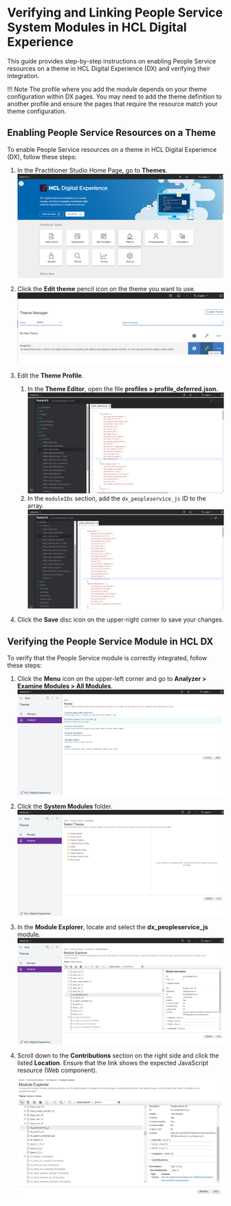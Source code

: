 
# Verifying and Linking People Service System Modules in HCL Digital Experience

This guide provides step-by-step instructions on enabling People Service resources on a theme in HCL Digital Experience (DX) and verifying their integration.

!!! Note
    The profile where you add the module depends on your theme configuration within DX pages. You may need to add the theme definition to another profile and ensure the pages that require the resource match your theme configuration.

## Enabling People Service Resources on a Theme

To enable People Service resources on a theme in HCL Digital Experience (DX), follow these steps:

 1. In the Practitioner Studio Home Page, go to **Themes**.
        ![System modules - Theme option from practitioner](./img/system-module-themes-page.png)

 2. Click the **Edit theme** pencil icon on the theme you want to use.
        ![System modules - Edit theme](./img/system-module-edit-theme.png)

 3. Edit the **Theme Profile**.
    1. In the **Theme Editor**, open the file **profiles > profile_deferred.json.**
        ![System modules - Profile deferred json](./img/system-module-profile-deferred-json.png)
    2. In the `moduleIDs` section, add the `dx_peopleservice_js` ID to the array.
        ![System modules - add module id](./img/system-module-add-peopleservice-moduleID.png)

 4. Click the **Save** disc icon on the upper-right corner to save your changes.

## Verifying the People Service Module in HCL DX

To verify that the People Service module is correctly integrated, follow these steps:

 1. Click the **Menu** icon on the upper-left corner and go to **Analyzer > Examine Modules > All Modules**.
        ![System modules - analyzer page](./img/system-module-analyzer-page.png)

 2. Click the **System Modules** folder.
        ![System modules - all system modules](./img/system-module-all-system-modules.png)

 3. In the **Module Explorer**, locate and select the **dx_peopleservice_js** module.
        ![System modules - find people service module](./img/system-module-find-people-service-id.png)

 4. Scroll down to the **Contributions** section on the right side and click the listed **Location**. Ensure that the link shows the expected JavaScript resource (Web component).
        ![System modules - find people service module](./img/system-module-contribution-listed-location.png)


